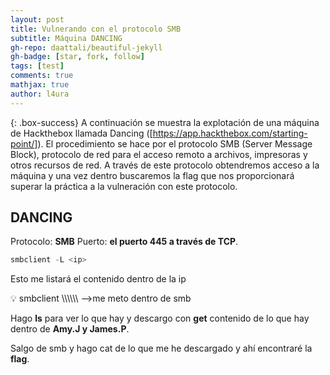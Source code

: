```yaml
---
layout: post
title: Vulnerando con el protocolo SMB
subtitle: Máquina DANCING
gh-repo: daattali/beautiful-jekyll
gh-badge: [star, fork, follow]
tags: [test]
comments: true
mathjax: true
author: l4ura
---
```

{: .box-success}
A continuación se muestra la explotación de una máquina de Hackthebox llamada Dancing ([https://app.hackthebox.com/starting-point/]). El procedimiento se hace por el protocolo SMB (Server Message Block),  protocolo de red para el acceso remoto a archivos, impresoras y otros recursos de red. A través de este protocolo obtendremos acceso a la máquina y una vez dentro buscaremos la flag que nos proporcionará superar la práctica a la vulneración con este protocolo.

## DANCING

Protocolo: **SMB**
Puerto: **el puerto 445 a través de TCP**.

```jsx
smbclient -L <ip> 
```

Esto me listará el contenido dentro de la ip

<aside>
💡 smbclient \\\\<ip>\\<nombre de donde me quiero meter> —>me meto dentro de smb

</aside>

Hago **ls** para ver lo que hay y descargo con **get** contenido de lo que hay dentro de **Amy.J y James.P**.

Salgo de smb y hago cat de lo que me he descargado y ahí encontraré la **flag**.
